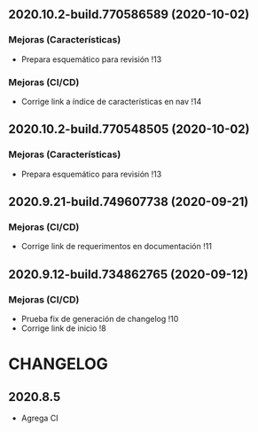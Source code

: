 ## 2020.10.2-build.770586589 (2020-10-02)

### Mejoras (Características)

- Prepara esquemático para revisión !13

### Mejoras (CI/CD)

- Corrige link a índice de características en nav !14
## 2020.10.2-build.770548505 (2020-10-02)

### Mejoras (Características)

- Prepara esquemático para revisión !13
## 2020.9.21-build.749607738 (2020-09-21)

### Mejoras (CI/CD)

- Corrige link de requerimentos en documentación !11
## 2020.9.12-build.734862765 (2020-09-12)

### Mejoras (CI/CD)

- Prueba fix de generación de changelog !10
- Corrige link de inicio !8
# CHANGELOG
## 2020.8.5
- Agrega CI